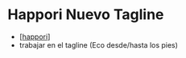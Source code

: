 # Happori Nuevo Tagline

- [[happori]]
- trabajar en el tagline (Eco desde/hasta los pies)

[//begin]: # "Autogenerated link references for markdown compatibility"
[happori]: happori "Happori"
[//end]: # "Autogenerated link references"